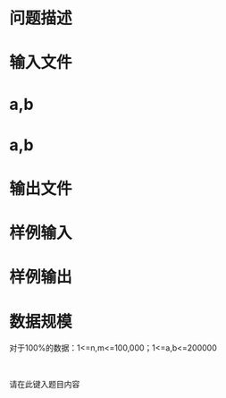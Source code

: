 

# 问题描述



# 输入文件



# a,b



# a,b



# 输出文件



# 样例输入



# 样例输出



# 数据规模


<p>
对于100%的数据：1&lt;=n,m&lt;=100,000；1&lt;=a,b&lt;=200000
</p>
<p>
<br/>
</p>
请在此键入题目内容

